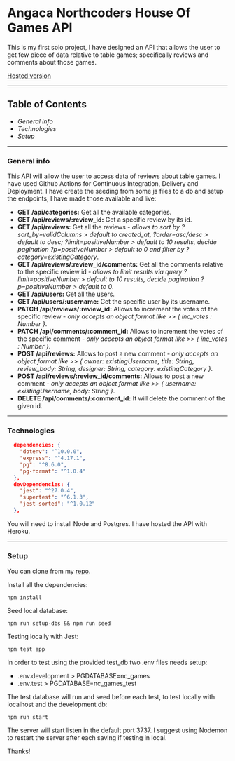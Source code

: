 # Angaca Northcoders House Of Games API

This is my first solo project, I have designed an API that allows the user to get few piece of data relative to table games; specifically reviews and comments about those games.

[Hosted version](https://nc-games-angaca.herokuapp.com/)

---

## Table of Contents

- _General info_
- _Technologies_
- _Setup_

---

### General info

This API will allow the user to access data of reviews about table games.
I have used Github Actions for Continuous Integration, Delivery and Deployment.
I have create the seeding from some js files to a db and setup the endpoints, I have made those available and live:

- **GET /api/categories:** Get all the available categories.
- **GET /api/reviews/:review_id:** Get a specific review by its id.
- **GET /api/reviews:** Get all the reviews - _allows to sort by ?sort_by=validColumns > default to created_at, ?order=asc/desc > default to desc; ?limit=positiveNumber > default to 10 results, decide pagination ?p=positiveNumber > default to 0 and filter by ?category=existingCategory_.
- **GET /api/reviews/:review_id/comments:** Get all the comments relative to the specific review id - _allows to limit results via query ?limit=positiveNumber > default to 10 results, decide pagination ?p=positiveNumber > default to 0_.
- **GET /api/users:** Get all the users.
- **GET /api/users/:username:** Get the specific user by its username.
- **PATCH /api/reviews/:review_id:** Allows to increment the votes of the specific review - _only accepts an object format like >> { inc_votes : Number }_.
- **PATCH /api/comments/:comment_id:** Allows to increment the votes of the specific comment - _only accepts an object format like >> { inc_votes : Number }_.
- **POST /api/reviews:** Allows to post a new comment - _only accepts an object format like >> { owner: existingUsername, title: String, review_body: String, designer: String, category: existingCategory }_.
- **POST /api/reviews/:review_id/comments:** Allows to post a new comment - _only accepts an object format like >> { username: existingUsername, body: String }_.
- **DELETE /api/comments/:comment_id:** It will delete the comment of the given id.

---

### Technologies

```json
  dependencies: {
    "dotenv": "^10.0.0",
    "express": "^4.17.1",
    "pg": "^8.6.0",
    "pg-format": "^1.0.4"
  },
  devDependencies: {
    "jest": "^27.0.4",
    "supertest": "^6.1.3",
    "jest-sorted": "^1.0.12"
  },
```

You will need to install Node and Postgres.
I have hosted the API with Heroku.

---

### Setup

You can clone from my [repo](https://github.com/Angaca/be-nc-games.git).

Install all the dependencies:

```http
npm install
```

Seed local database:

```http
npm run setup-dbs && npm run seed
```

Testing locally with Jest:

```http
npm test app
```

In order to test using the provided test_db two .env files needs setup:

- .env.development > PGDATABASE=nc_games
- .env.test > PGDATABASE=nc_games_test

The test database will run and seed before each test, to test locally with localhost and the development db:

```http
npm run start
```

The server will start listen in the default port 3737. I suggest using Nodemon to restart the server after each saving if testing in local.

Thanks!
